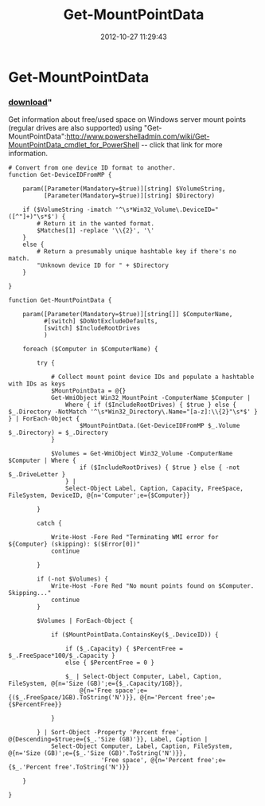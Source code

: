﻿---
pid:            3717
parent:         0
children:       
poster:         Joakim Svendsen
title:          Get-MountPointData
date:           2012-10-27 11:29:43
format:         posh
---

# Get-MountPointData

### [download](3717.ps1)"

Get information about free/used space on Windows server mount points (regular drives are also supported) using "Get-MountPointData":http://www.powershelladmin.com/wiki/Get-MountPointData_cmdlet_for_PowerShell -- click that link for more information.

```posh
# Convert from one device ID format to another.
function Get-DeviceIDFromMP {
    
    param([Parameter(Mandatory=$true)][string] $VolumeString,
          [Parameter(Mandatory=$true)][string] $Directory)
    
    if ($VolumeString -imatch '^\s*Win32_Volume\.DeviceID="([^"]+)"\s*$') {
        # Return it in the wanted format.
        $Matches[1] -replace '\\{2}', '\'
    }
    else {
        # Return a presumably unique hashtable key if there's no match.
        "Unknown device ID for " + $Directory
    }
    
}

function Get-MountPointData {
    
    param([Parameter(Mandatory=$true)][string[]] $ComputerName,
          #[switch] $DoNotExcludeDefaults,
          [switch] $IncludeRootDrives
          )
    
    foreach ($Computer in $ComputerName) {
        
        try {
            
            # Collect mount point device IDs and populate a hashtable with IDs as keys
            $MountPointData = @{}
            Get-WmiObject Win32_MountPoint -ComputerName $Computer | 
                Where { if ($IncludeRootDrives) { $true } else { $_.Directory -NotMatch '^\s*Win32_Directory\.Name="[a-z]:\\{2}"\s*$' } } | ForEach-Object {
                    $MountPointData.(Get-DeviceIDFromMP $_.Volume $_.Directory) = $_.Directory
            }
            
            $Volumes = Get-WmiObject Win32_Volume -ComputerName $Computer | Where {
                    if ($IncludeRootDrives) { $true } else { -not $_.DriveLetter }
                } | 
                Select-Object Label, Caption, Capacity, FreeSpace, FileSystem, DeviceID, @{n='Computer';e={$Computer}}
            
        }
        
        catch {
            
            Write-Host -Fore Red "Terminating WMI error for ${Computer} (skipping): $($Error[0])"
            continue
            
        }
        
        if (-not $Volumes) {
            Write-Host -Fore Red "No mount points found on $Computer. Skipping..."
            continue
        }
        
        $Volumes | ForEach-Object {
            
            if ($MountPointData.ContainsKey($_.DeviceID)) {
                
                if ($_.Capacity) { $PercentFree = $_.FreeSpace*100/$_.Capacity }
                else { $PercentFree = 0 }
                
                $_ | Select-Object Computer, Label, Caption, FileSystem, @{n='Size (GB)';e={$_.Capacity/1GB}},
                    @{n='Free space';e={($_.FreeSpace/1GB).ToString('N')}}, @{n='Percent free';e={$PercentFree}}
                
            }
            
        } | Sort-Object -Property 'Percent free', @{Descending=$true;e={$_.'Size (GB)'}}, Label, Caption |
            Select-Object Computer, Label, Caption, FileSystem, @{n='Size (GB)';e={$_.'Size (GB)'.ToString('N')}},
                          'Free space', @{n='Percent free';e={$_.'Percent free'.ToString('N')}}
        
    }
    
}

```
